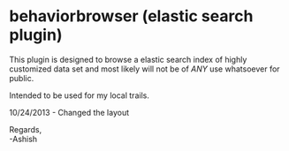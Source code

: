 behaviorbrowser (elastic search plugin)
=======================================

This plugin is designed to browse a elastic search index 
of highly customized data set and most likely will not be
of *ANY* use whatsoever for public.

Intended to be used for my local trails.

10/24/2013 - Changed the layout

Regards,  
-Ashish
